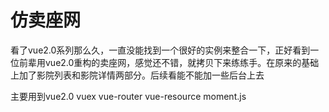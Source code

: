 # 仿卖座网
看了vue2.0系列那么久，一直没能找到一个很好的实例来整合一下，正好看到一位前辈用vue2.0重构的卖座网，感觉还不错，就拷贝下来练练手。在原来的基础上加了影院列表和影院详情两部分。后续看能不能加一些后台上去

主要用到vue2.0 vuex vue-router vue-resource moment.js
